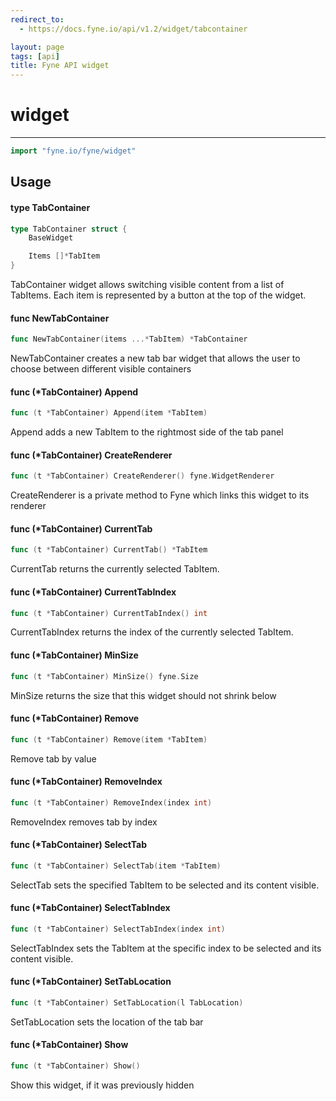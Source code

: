 ```yaml
---
redirect_to:
  - https://docs.fyne.io/api/v1.2/widget/tabcontainer

layout: page
tags: [api]
title: Fyne API widget
---
```



# widget
---
```go
import "fyne.io/fyne/widget"
```

## Usage

#### type TabContainer

```go
type TabContainer struct {
	BaseWidget

	Items []*TabItem
}
```

TabContainer widget allows switching visible content from a list of TabItems. Each item is represented by a button at the top of the widget.

#### func  NewTabContainer

```go
func NewTabContainer(items ...*TabItem) *TabContainer
```
NewTabContainer creates a new tab bar widget that allows the user to choose between different visible containers

#### func (*TabContainer) Append

```go
func (t *TabContainer) Append(item *TabItem)
```
Append adds a new TabItem to the rightmost side of the tab panel

#### func (*TabContainer) CreateRenderer

```go
func (t *TabContainer) CreateRenderer() fyne.WidgetRenderer
```
CreateRenderer is a private method to Fyne which links this widget to its renderer

#### func (*TabContainer) CurrentTab

```go
func (t *TabContainer) CurrentTab() *TabItem
```
CurrentTab returns the currently selected TabItem.

#### func (*TabContainer) CurrentTabIndex

```go
func (t *TabContainer) CurrentTabIndex() int
```
CurrentTabIndex returns the index of the currently selected TabItem.

#### func (*TabContainer) MinSize

```go
func (t *TabContainer) MinSize() fyne.Size
```
MinSize returns the size that this widget should not shrink below

#### func (*TabContainer) Remove

```go
func (t *TabContainer) Remove(item *TabItem)
```
Remove tab by value

#### func (*TabContainer) RemoveIndex

```go
func (t *TabContainer) RemoveIndex(index int)
```
RemoveIndex removes tab by index

#### func (*TabContainer) SelectTab

```go
func (t *TabContainer) SelectTab(item *TabItem)
```
SelectTab sets the specified TabItem to be selected and its content visible.

#### func (*TabContainer) SelectTabIndex

```go
func (t *TabContainer) SelectTabIndex(index int)
```
SelectTabIndex sets the TabItem at the specific index to be selected and its content visible.

#### func (*TabContainer) SetTabLocation

```go
func (t *TabContainer) SetTabLocation(l TabLocation)
```
SetTabLocation sets the location of the tab bar

#### func (*TabContainer) Show

```go
func (t *TabContainer) Show()
```
Show this widget, if it was previously hidden
